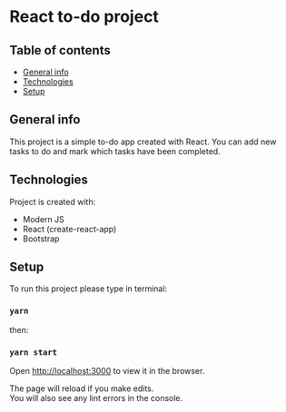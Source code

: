 # React to-do project

## Table of contents

- [General info](#general-info)
- [Technologies](#technologies)
- [Setup](#setup)

## General info

This project is a simple to-do app created with React.
You can add new tasks to do and mark which tasks have been completed.

## Technologies

Project is created with:

- Modern JS
- React (create-react-app)
- Bootstrap

## Setup

To run this project please type in terminal:

### `yarn`

then:

### `yarn start`

Open [http://localhost:3000](http://localhost:3000) to view it in the browser.

The page will reload if you make edits.<br />
You will also see any lint errors in the console.
